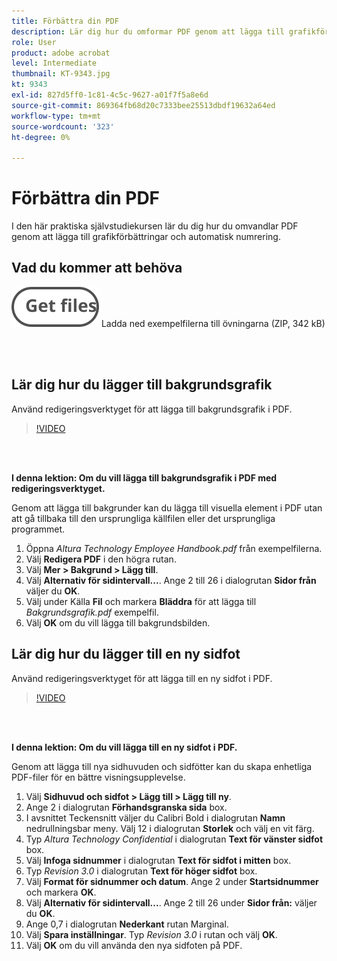```yaml
---
title: Förbättra din PDF
description: Lär dig hur du omformar PDF genom att lägga till grafikförbättringar och automatisk numrering
role: User
product: adobe acrobat
level: Intermediate
thumbnail: KT-9343.jpg
kt: 9343
exl-id: 827d5ff0-1c81-4c5c-9627-a01f7f5a8e6d
source-git-commit: 869364fb68d20c7333bee25513dbdf19632a64ed
workflow-type: tm+mt
source-wordcount: '323'
ht-degree: 0%

---
```


# Förbättra din PDF

I den här praktiska självstudiekursen lär du dig hur du omvandlar PDF genom att lägga till grafikförbättringar och automatisk numrering.

## Vad du kommer att behöva

[![Hämta filer](../assets/Getfiles.svg)](../assets/Enhance.zip)
Ladda ned exempelfilerna till övningarna (ZIP, 342 kB)

<br> 

## Lär dig hur du lägger till bakgrundsgrafik

Använd redigeringsverktyget för att lägga till bakgrundsgrafik i PDF.

>[!VIDEO](https://video.tv.adobe.com/v/338746?hidetitle=true)

<br> 

**I denna lektion: Om du vill lägga till bakgrundsgrafik i PDF med redigeringsverktyget.**

Genom att lägga till bakgrunder kan du lägga till visuella element i PDF utan att gå tillbaka till den ursprungliga källfilen eller det ursprungliga programmet.

1. Öppna *Altura Technology Employee Handbook.pdf* från exempelfilerna.
1. Välj **Redigera PDF** i den högra rutan.
1. Välj **Mer > Bakgrund > Lägg till**.
1. Välj **Alternativ för sidintervall...**.
Ange 2 till 26 i dialogrutan **Sidor från** väljer du **OK**.
1. Välj under Källa **Fil** och markera **Bläddra** för att lägga till *Bakgrundsgrafik.pdf* exempelfil.
1. Välj **OK** om du vill lägga till bakgrundsbilden.

## Lär dig hur du lägger till en ny sidfot

Använd redigeringsverktyget för att lägga till en ny sidfot i PDF.

>[!VIDEO](https://video.tv.adobe.com/v/338745?hidetitle=true)

<br> 

**I denna lektion: Om du vill lägga till en ny sidfot i PDF.**

Genom att lägga till nya sidhuvuden och sidfötter kan du skapa enhetliga PDF-filer för en bättre visningsupplevelse.

1. Välj **Sidhuvud och sidfot > Lägg till > Lägg till ny**.
1. Ange 2 i dialogrutan **Förhandsgranska sida** box.
1. I avsnittet Teckensnitt väljer du Calibri Bold i dialogrutan **Namn** nedrullningsbar meny.
Välj 12 i dialogrutan **Storlek** och välj en vit färg.
1. Typ *Altura Technology Confidential* i dialogrutan **Text för vänster sidfot** box.
1. Välj **Infoga sidnummer** i dialogrutan **Text för sidfot i mitten** box.
1. Typ *Revision 3.0* i dialogrutan **Text för höger sidfot** box.
1. Välj **Format för sidnummer och datum**.
Ange 2 under **Startsidnummer** och markera **OK**.
1. Välj **Alternativ för sidintervall...**.
Ange 2 till 26 under **Sidor från:** väljer du **OK**.
1. Ange 0,7 i dialogrutan **Nederkant** rutan Marginal.
1. Välj **Spara inställningar**.
Typ *Revision 3.0* i rutan och välj **OK**.
1. Välj **OK** om du vill använda den nya sidfoten på PDF.
